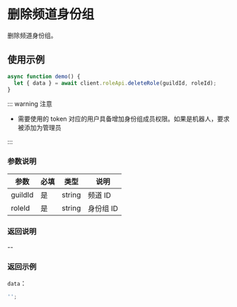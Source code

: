 # 删除频道身份组

删除频道身份组。

## 使用示例

```javascript
async function demo() {
  let { data } = await client.roleApi.deleteRole(guildId, roleId);
}
```

::: warning 注意

- 需要使用的 token 对应的用户具备增加身份组成员权限。如果是机器人，要求被添加为管理员

:::

### 参数说明

| 参数    | 必填 | 类型   | 说明      |
| ------- | ---- | ------ | --------- |
| guildId | 是   | string | 频道 ID   |
| roleId  | 是   | string | 身份组 ID |

### 返回说明

--

### 返回示例

`data`：

```js
'';
```
